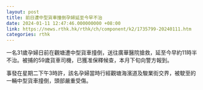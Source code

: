 ```yaml
---
layout: post
title: 前日遭中型貨車撞倒孕婦延至今早不治
date: 2024-01-11 12:47:46.000000000 +08:00
link: https://news.rthk.hk/rthk/ch/component/k2/1735799-20240111.htm
categories: rthk
---
```


一名31歲孕婦日前在觀塘遭中型貨車撞倒，送往廣華醫院搶救，延至今早約11時半不治。被捕的59歲貨車司機，已獲准保釋候查，本月下旬向警方報到。

事發在星期二下午3時許，該名孕婦當時行經觀塘海濱道及駿業街交界，被駛至的一輛中型貨車撞倒，頭部嚴重受傷。
